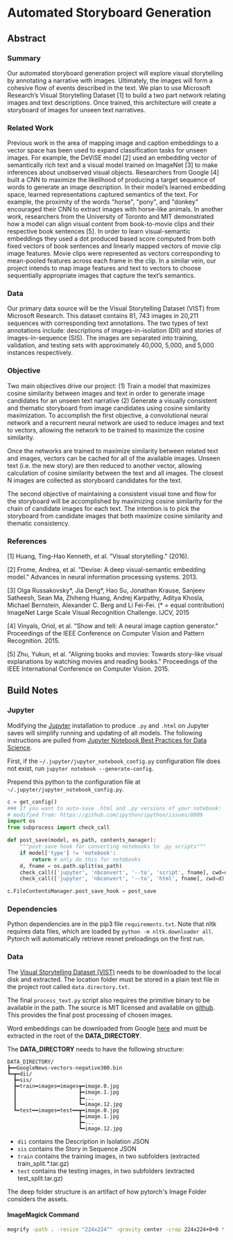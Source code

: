 # Automated Storyboard Generation

## Abstract

### Summary
Our automated storyboard generation project will explore visual storytelling by annotating a narrative with images. Ultimately, the images will form a cohesive flow of events described in the text. We plan to use Microsoft Research’s Visual Storytelling Dataset [1] to build a two part network relating images and text descriptions. Once trained, this architecture will create a storyboard of images for unseen text narratives.


### Related Work

Previous work in the area of mapping image and caption embeddings to a vector space has been used to expand classification tasks for unseen images. For example, the DeViSE model [2] used an embedding vector of semantically rich text and a visual model trained on ImageNet [3] to make inferences about unobserved visual objects. Researchers from Google [4] built a CNN to maximize the likelihood of producing a target sequence of words to generate an image description. In their model’s learned embedding space, learned representations captured semantics of the text. For example, the proximity of the words "horse", "pony", and "donkey" encouraged their CNN to extract images with horse-like animals. In another work, researchers from the University of Toronto and MIT demonstrated how a model can align visual content from book-to-movie clips and their respective book sentences [5]. In order to learn visual-semantic embeddings they used a dot produced based score computed from both fixed vectors of book sentences and linearly mapped vectors of movie clip image features. Movie clips were represented as vectors corresponding to mean-pooled features across each frame in the clip. In a similar vein, our project intends to map image features and text to vectors to choose sequentially appropriate images that capture the text’s semantics.

### Data
Our primary data source will be the Visual Storytelling Dataset (VIST) from Microsoft Research. This dataset contains 81, 743 images in 20,211 sequences with corresponding text annotations.  The two types of text annotations include: descriptions of images-in-isolation (DII) and stories of images-in-sequence (SIS). The images are separated into training, validation, and testing sets with approximately 40,000, 5,000, and 5,000 instances respectively.

### Objective
Two main objectives drive our project: (1) Train a model that maximizes cosine similarity between images and text in order to generate image candidates for an unseen text narrative (2) Generate a visually consistent and thematic storyboard from image candidates using cosine similarity maximization. To accomplish the first objective, a convolutional neural network and a recurrent neural network are used to reduce images and text to vectors, allowing the network to be trained to maximize the cosine similarity.

Once the networks are trained to maximize similarity between related text and images, vectors can be cached for all of the available images. Unseen text (i.e. the new story) are then reduced to another vector, allowing calculation of cosine similarity between the text and all images. The closest N images are collected as storyboard candidates for the text.

The second objective of maintaining a consistent visual tone and flow for the storyboard will be accomplished by maximizing cosine similarity for the chain of candidate images for each text. The intention is to pick the storyboard from candidate images that both maximize cosine similarity and thematic consistency.

### References

[1] Huang, Ting-Hao Kenneth, et al. "Visual storytelling." (2016).

[2] Frome, Andrea, et al. "Devise: A deep visual-semantic embedding model." Advances in neural information processing systems. 2013.

[3] Olga Russakovsky*, Jia Deng*, Hao Su, Jonathan Krause, Sanjeev Satheesh, Sean Ma, Zhiheng Huang, Andrej Karpathy, Aditya Khosla, Michael Bernstein, Alexander C. Berg and Li Fei-Fei. (* = equal contribution) ImageNet Large Scale Visual Recognition Challenge. IJCV, 2015

[4] Vinyals, Oriol, et al. "Show and tell: A neural image caption generator." Proceedings of the IEEE Conference on Computer Vision and Pattern Recognition. 2015.

[5] Zhu, Yukun, et al. "Aligning books and movies: Towards story-like visual explanations by watching movies and reading books." Proceedings of the IEEE International Conference on Computer Vision. 2015.

## Build Notes

### Jupyter

Modifying the [Jupyter](https://jupyter.org/) installation to produce `.py` and `.html` on Jupyter saves will simplify running and updating of all models. The following instructions are pulled from [Jupyter Notebook Best Practices for Data Science](https://www.svds.com/jupyter-notebook-best-practices-for-data-science/).

First, if the `~/.jupyter/jupyter_notebook_config.py` configuration file does not exist, run `jupyter notebook --generate-config`.

Prepend this python to the configuration file at `~/.jupyter/jupyter_notebook_config.py`.

```python
c = get_config()
### If you want to auto-save .html and .py versions of your notebook:
# modified from: https://github.com/ipython/ipython/issues/8009
import os
from subprocess import check_call

def post_save(model, os_path, contents_manager):
    """post-save hook for converting notebooks to .py scripts"""
    if model['type'] != 'notebook':
        return # only do this for notebooks
    d, fname = os.path.split(os_path)
    check_call(['jupyter', 'nbconvert', '--to', 'script', fname], cwd=d)
    check_call(['jupyter', 'nbconvert', '--to', 'html', fname], cwd=d)

c.FileContentsManager.post_save_hook = post_save
```

### Dependencies

Python dependencies are in the pip3 file `requirements.txt`. Note that nltk requires data files, which are loaded by `python -m nltk.downloader all`. Pytorch will automatically retrieve resnet preloadings on the first run.

### Data

The [Visual Storytelling Dataset (VIST)](http://visionandlanguage.net/VIST/) needs to be downloaded to the local disk and extracted. The location folder must be stored in a plain text file in the project root called `data.directory.txt`.

The final `process_text.py` script also requires the primitive binary to be available in the path. The source is MIT licensed and available on [github](https://github.com/fogleman/primitive). This provides the final post processing of chosen images.

Word embeddings can be downloaded from Google [here](https://drive.google.com/file/d/0B7XkCwpI5KDYNlNUTTlSS21pQmM/edit?usp=sharing) and must be extracted in the root of the **DATA_DIRECTORY**.

The **DATA_DIRECTORY** needs to have the following structure:

```
DATA_DIRECTORY/
┣━━GoogleNews-vectors-negative300.bin
┗━┳━dii/
  ┣━sis/
  ┣━train━images━images┳━image.0.jpg
  ┃                    ┣━image.1.jpg
  ┃                    ┣━...
  ┃                    ┗━image.12.jpg
  ┗━test━━images━test━━┳━image.0.jpg
                       ┣━image.1.jpg
                       ┣━...
                       ┗━image.12.jpg
```

 * `dii` contains the Description in Isolation JSON
 * `sis` contains the Story in Sequence JSON
 * `train` contains the training images, in two subfolders (extracted train_split.*.tar.gz)
 * `test` contains the testing images, in two subfolders (extracted test_split.tar.gz)

The deep folder structure is an artifact of how pytorch's Image Folder considers the assets.

#### ImageMagick Command

```bash
mogrify -path . -resize "224x224^" -gravity center -crop 224x224+0+0 *.*
```
